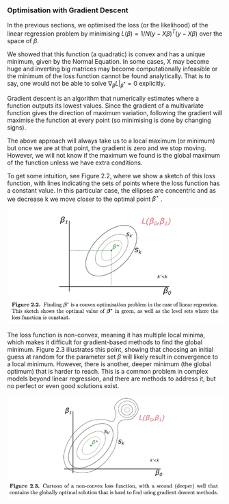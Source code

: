 ### Optimisation with Gradient Descent

In the previous sections, we optimised the loss (or the likelihood) of the linear regression problem by minimising $L(β) = 1/N (y − Xβ)^T(y − Xβ)$ over the space of $β$.

We showed that this function (a quadratic) is convex and has a unique minimum, given by the Normal Equation. In some cases, X may become huge and inverting big matrices may become computationally infeasible or  the minimum of the loss function cannot be found analytically. That is to say, one would not be able to solve $∇_βL|_{β^*} = 0$ explicitly. 

Gradient descent is an algorithm that numerically estimates where a function outputs its lowest values. Since the gradient of a multivariate function gives the direction of maximum variation, following the gradient will maximise the function at every point (so minimising is done by changing signs).

The above approach will always take us to a local maximum (or minimum) but once we are at that point, the gradient is zero and we stop moving. However, we will not know if the maximum we found is the global maximum of the function unless we have extra conditions.

To get some intuition, see Figure 2.2, where we show a sketch of this loss function, with lines indicating the sets of points where the loss function has a constant value. In this particular case, the ellipses are concentric and as we decrease k we move closer to the optimal point $β^⋆$ .

![figure 22](./images/figure22.png)

The loss function is non-convex, meaning it has multiple local minima, which makes it difficult for gradient-based methods to find the global minimum. Figure 2.3 illustrates this point, showing that choosing an initial guess at random for the parameter set $β$ will likely result in convergence to a local minimum. However, there is another, deeper minimum (the global optimum) that is harder to reach. This is a common problem in complex models beyond linear regression, and there are methods to address it, but no perfect or even good solutions exist.

![figure 23](./images/figure23.png)

